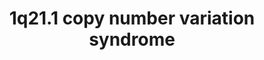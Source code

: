 ---
annotations:
- id: DOID:0080014
  parent: genetic disease
  type: Disease Ontology
  value: chromosomal disease
- id: DOID:3312
  parent: disease of mental health
  type: Disease Ontology
  value: bipolar disorder
- id: DOID:5419
  parent: disease of mental health
  type: Disease Ontology
  value: schizophrenia
- id: DOID:0060411
  parent: genetic disease
  type: Disease Ontology
  value: chromosome 1q21.1 deletion syndrome
- id: DOID:0060388
  parent: genetic disease
  type: Disease Ontology
  value: chromosomal deletion syndrome
- id: DOID:0060429
  parent: genetic disease
  type: Disease Ontology
  value: chromosomal duplication syndrome
- id: PW:0001589
  parent: disease pathway
  type: Pathway Ontology
  value: inborn error of metabolism pathway
- id: DOID:0060435
  parent: genetic disease
  type: Disease Ontology
  value: chromosome 1q21.1 duplication syndrome
- id: DOID:1470
  parent: disease of mental health
  type: Disease Ontology
  value: major depressive disorder
- id: PW:0001476
  parent: disease pathway
  type: Pathway Ontology
  value: congenital disease pathway
authors:
- Fehrhart
- Egonw
- Marvin M2
- DeSl
- Eweitz
citedin:
- link: 10.1080/15622975.2024.2327027
  title: Copy number variant risk loci for schizophrenia converge on the BDNF pathway
communities:
- ONTOX
- RareDiseases
description: '1q21.1 copy number variation (deletion or duplication) syndromes are
  known for a highly variable phenotype especially concerning psychiatric problems.
  The genes on the red DNA strand represents the deleted, or duplicated, region. The
  downstream effects and interaction partners of the different genes are shown according
  to available knowledge. The breakpoints (chr1:146,527,987-147,394,444, GRCh37/hg19)
  are defined as given in  Kendall et al. 2017: https://doi.org/10.1016/j.biopsych.2016.08.014.'
last-edited: 2024-07-24
ndex: 414c80ab-8b71-11eb-9e72-0ac135e8bacf
organisms:
- Homo sapiens
redirect_from:
- /index.php/Pathway:WP4905
- /instance/WP4905
- /instance/WP4905_r134627
revision: r134627
schema-jsonld:
- '@context': https://schema.org/
  '@id': https://wikipathways.github.io/pathways/WP4905.html
  '@type': Dataset
  creator:
    '@type': Organization
    name: WikiPathways
  description: '1q21.1 copy number variation (deletion or duplication) syndromes are
    known for a highly variable phenotype especially concerning psychiatric problems.
    The genes on the red DNA strand represents the deleted, or duplicated, region.
    The downstream effects and interaction partners of the different genes are shown
    according to available knowledge. The breakpoints (chr1:146,527,987-147,394,444,
    GRCh37/hg19) are defined as given in  Kendall et al. 2017: https://doi.org/10.1016/j.biopsych.2016.08.014.'
  keywords:
  - 1-(9Z-octadecenoyl)-sn-glycero-3-phosphate
  - 1-(9Z-octadecenoyl)-sn-glycerol
  - ACP6
  - ADP
  - AFDN
  - AMELX
  - AMP
  - BCL9
  - CCT8P1
  - CHD1L
  - CTNNB1
  - DNA
  - F11R
  - FMO5
  - GJA1
  - GJA3
  - GJA5
  - GJA8
  - KIRREL1
  - N,N-dimethylaniline
  - N,N-dimethylaniline N-oxide
  - NBPF12
  - NBPF13P
  - OCLN
  - OR13Z1P
  - OR13Z2P
  - OR13Z3P
  - PDIA3P1
  - PFN1P8
  - PRKAA1
  - PRKAA2
  - PRKAB1
  - PRKAB2
  - PRKAG1
  - PRKAG2
  - PRKAG3
  - PYGO1
  - PYGO2
  - Phosphate
  - RN7SL261P
  - RNU1-151P
  - RPL7AP15
  - TJP1
  - TJP2
  - TJP3
  - an alcohol
  - phosphate monoesters
  license: CC0
  name: 1q21.1 copy number variation syndrome
seo: CreativeWork
title: 1q21.1 copy number variation syndrome
wpid: WP4905
---